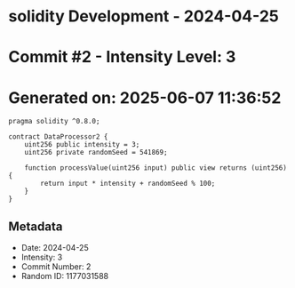 ﻿# solidity Development - 2024-04-25
# Commit #2 - Intensity Level: 3
# Generated on: 2025-06-07 11:36:52
```solidity
pragma solidity ^0.8.0;

contract DataProcessor2 {
    uint256 public intensity = 3;
    uint256 private randomSeed = 541869;

    function processValue(uint256 input) public view returns (uint256) {
        return input * intensity + randomSeed % 100;
    }
}
```
## Metadata
- Date: 2024-04-25
- Intensity: 3
- Commit Number: 2
- Random ID: 1177031588

